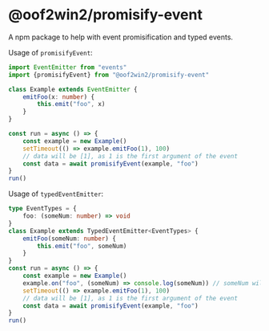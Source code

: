 # @oof2win2/promisify-event
A npm package to help with event promisification and typed events.

Usage of `promisifyEvent`:
```ts
import EventEmitter from "events"
import {promisifyEvent} from "@oof2win2/promisify-event"

class Example extends EventEmitter {
	emitFoo(x: number) {
		this.emit("foo", x)
	}
}

const run = async () => {
	const example = new Example()
	setTimeout(() => example.emitFoo(1), 100)
	// data will be [1], as 1 is the first argument of the event
	const data = await promisifyEvent(example, "foo")
}
run()
```

Usage of `typedEventEmitter`:
```ts
type EventTypes = {
	foo: (someNum: number) => void
}
class Example extends TypedEventEmitter<EventTypes> {
	emitFoo(someNum: number) {
		this.emit("foo", someNum)
	}
}
const run = async () => {
	const example = new Example()
	example.on("foo", (someNum) => console.log(someNum)) // someNum will be type of number, as it is declared in the types
	setTimeout(() => example.emitFoo(1), 100)
	// data will be [1], as 1 is the first argument of the event
	const data = await promisifyEvent(example, "foo")
}
run()
```